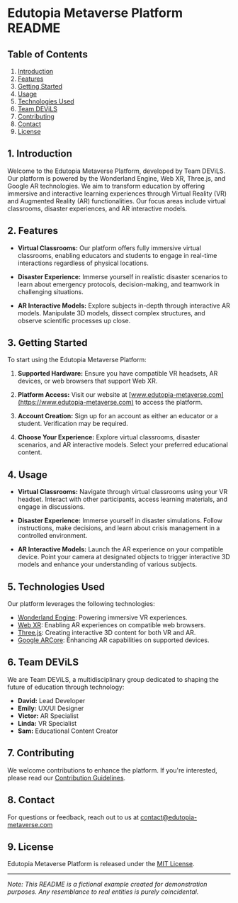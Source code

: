 # Edutopia Metaverse Platform README


## Table of Contents
1. [Introduction](#introduction)
2. [Features](#features)
3. [Getting Started](#getting-started)
4. [Usage](#usage)
5. [Technologies Used](#technologies-used)
6. [Team DEViLS](#team-devils)
7. [Contributing](#contributing)
8. [Contact](#contact)
9. [License](#license)

## 1. Introduction

Welcome to the Edutopia Metaverse Platform, developed by Team DEViLS. Our platform is powered by the Wonderland Engine, Web XR, Three.js, and Google AR technologies. We aim to transform education by offering immersive and interactive learning experiences through Virtual Reality (VR) and Augmented Reality (AR) functionalities. Our focus areas include virtual classrooms, disaster experiences, and AR interactive models.

## 2. Features

- **Virtual Classrooms:** Our platform offers fully immersive virtual classrooms, enabling educators and students to engage in real-time interactions regardless of physical locations.

- **Disaster Experience:** Immerse yourself in realistic disaster scenarios to learn about emergency protocols, decision-making, and teamwork in challenging situations.

- **AR Interactive Models:** Explore subjects in-depth through interactive AR models. Manipulate 3D models, dissect complex structures, and observe scientific processes up close.

## 3. Getting Started

To start using the Edutopia Metaverse Platform:

1. **Supported Hardware:** Ensure you have compatible VR headsets, AR devices, or web browsers that support Web XR.

2. **Platform Access:** Visit our website at [www.edutopia-metaverse.com](https://www.edutopia-metaverse.com) to access the platform.

3. **Account Creation:** Sign up for an account as either an educator or a student. Verification may be required.

4. **Choose Your Experience:** Explore virtual classrooms, disaster scenarios, and AR interactive models. Select your preferred educational content.

## 4. Usage

- **Virtual Classrooms:** Navigate through virtual classrooms using your VR headset. Interact with other participants, access learning materials, and engage in discussions.

- **Disaster Experience:** Immerse yourself in disaster simulations. Follow instructions, make decisions, and learn about crisis management in a controlled environment.

- **AR Interactive Models:** Launch the AR experience on your compatible device. Point your camera at designated objects to trigger interactive 3D models and enhance your understanding of various subjects.

## 5. Technologies Used

Our platform leverages the following technologies:

- [Wonderland Engine](https://wonderlandengine.com): Powering immersive VR experiences.
- [Web XR](https://www.w3.org/TR/webxr/): Enabling AR experiences on compatible web browsers.
- [Three.js](https://threejs.org): Creating interactive 3D content for both VR and AR.
- [Google ARCore](https://developers.google.com/ar): Enhancing AR capabilities on supported devices.

## 6. Team DEViLS

We are Team DEViLS, a multidisciplinary group dedicated to shaping the future of education through technology:

- **David:** Lead Developer
- **Emily:** UX/UI Designer
- **Victor:** AR Specialist
- **Linda:** VR Specialist
- **Sam:** Educational Content Creator

## 7. Contributing

We welcome contributions to enhance the platform. If you're interested, please read our [Contribution Guidelines](CONTRIBUTING.md).

## 8. Contact

For questions or feedback, reach out to us at contact@edutopia-metaverse.com

## 9. License

Edutopia Metaverse Platform is released under the [MIT License](LICENSE).

---

*Note: This README is a fictional example created for demonstration purposes. Any resemblance to real entities is purely coincidental.*
